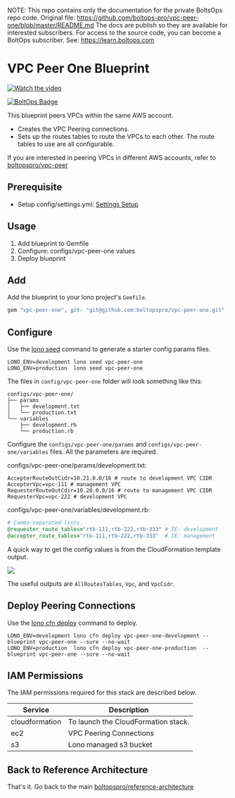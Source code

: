 <!-- note marker start -->
NOTE: This repo contains only the documentation for the private BoltsOps repo code.
Original file: https://github.com/boltops-pro/vpc-peer-one/blob/master/README.md
The docs are publish so they are available for interested subscribers.
For access to the source code, you can become a BoltOps subscriber.
See: https://learn.boltops.com

<!-- note marker end -->

# VPC Peer One Blueprint

[![Watch the video](https://img.boltops.com/boltopspro/video-preview/single/vpc-peer-one.png)](https://www.youtube.com/watch?v=dcWbUlupvQk)

[![BoltOps Badge](https://img.boltops.com/boltops/badges/boltops-badge.png)](https://www.boltops.com)

This blueprint peers VPCs within the same AWS account.

* Creates the VPC Peering connections.
* Sets up the routes tables to route the VPCs to each other. The route tables to use are all configurable.

If you are interested in peering VPCs in different AWS accounts, refer to [boltopspro/vpc-peer](https://github.com/boltopspro/vpc-peer)

## Prerequisite

* Setup config/settings.yml: [Settings Setup](https://github.com/boltopspro/reference-architecture/blob/master/docs/settings-setup.md)

## Usage

1. Add blueprint to Gemfile
2. Configure: configs/vpc-peer-one values
3. Deploy blueprint

## Add

Add the blueprint to your lono project's `Gemfile`.

```ruby
gem "vpc-peer-one", git: "git@github.com:boltopspro/vpc-peer-one.git"
```

## Configure

Use the [lono seed](https://lono.cloud/reference/lono-seed/) command to generate a starter config params files.

    LONO_ENV=development lono seed vpc-peer-one
    LONO_ENV=production  lono seed vpc-peer-one

The files in `config/vpc-peer-one` folder will look something like this:

    configs/vpc-peer-one/
    ├── params
    │   ├── development.txt
    │   └── production.txt
    └── variables
        ├── development.rb
        └── production.rb

Configure the `configs/vpc-peer-one/params` and `configs/vpc-peer-one/variables` files.  All the parameters are required.

configs/vpc-peer-one/params/development.txt:

    AccepterRouteOutCidr=10.21.0.0/16 # route to development VPC CIDR
    AccepterVpc=vpc-111 # management VPC
    RequesterRouteOutCdir=10.20.0.0/16 # route to management VPC CIDR
    RequesterVpc=vpc-222 # development VPC

configs/vpc-peer-one/variables/development.rb:

```ruby
# Comma-separated lists.
@requester_route_tables="rtb-111,rtb-222,rtb-333" # IE: development
@accepter_route_tables="rtb-111,rtb-222,rtb-333"  # IE: management
```

A quick way to get the config values is from the CloudFormation template output.

![](https://img.boltops.com/boltopspro/blueprints/vpc/vpc-outputs.png)

The useful outputs are `AllRoutesTables`, `Vpc`, and `VpcCidr`.

## Deploy Peering Connections

Use the [lono cfn deploy](http://lono.cloud/reference/lono-cfn-deploy/) command to deploy.

    LONO_ENV=development lono cfn deploy vpc-peer-one-development --blueprint vpc-peer-one --sure --no-wait
    LONO_ENV=production  lono cfn deploy vpc-peer-one-production  --blueprint vpc-peer-one --sure --no-wait

## IAM Permissions

The IAM permissions required for this stack are described below.

Service | Description
--- | ---
cloudformation | To launch the CloudFormation stack.
ec2 | VPC Peering Connections
s3 | Lono managed s3 bucket

## Back to Reference Architecture

That's it. Go back to the main [boltopspro/reference-architecture](https://github.com/boltopspro/reference-architecture/blob/master/README.md)

